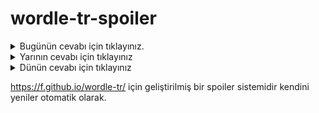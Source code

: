 # wordle-tr-spoiler

<details>
  <summary>Bugünün cevabı için tıklayınız.</summary>
  <br>
    <b> barış </b>
</details>

<details>
  <summary>Yarının cevabı için tıklayınız</summary>
  <br>
   <b> duhul </b>
</details>

<details>
  <summary>Dünün cevabı için tıklayınız </summary>
  <br>
  <b> delta </b>
</details>

https://f.github.io/wordle-tr/ için geliştirilmiş bir spoiler sistemidir kendini yeniler otomatik olarak.

